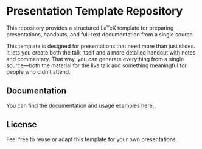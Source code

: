 # Presentation Template Repository

This repository provides a structured LaTeX template for preparing presentations, handouts, and full-text documentation from a single source.

This template is designed for presentations that need more than just slides. It
lets you create both the talk itself and a more detailed handout with notes and
commentary. That way, you can generate everything from a single source—both the
material for the live talk and something meaningful for people who didn’t
attend.


## Documentation

You can find the documentation and usage examples [here](https://www.kodymirus.cz/tex4ht-booksite/).


## License

Feel free to reuse or adapt this template for your own presentations.


